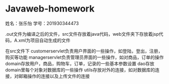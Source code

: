 # Javaweb-homework

姓名：张乐怡
学号：201930344473

.out文件为编译之后的文件，src文件存放着java代码，web文件夹下存放着jsp代码，A.xml为项目自动生成的文件

在src文件下
customerservlet负责用户界面的一些操作，如登陆，登出，注册，购买等功能
managerservlet负责管理员界面的一些操作，如对商品，订单的操作
domain存放用户，商品，购物车，订单，记录的一些基本参数设置
dao存放domain里每个对象对数据库的一些操作
utils存放对外的连接，如对数据库的连接，对邮箱操作的连接以及上传文件的连接
